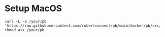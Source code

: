 # Setup MacOS

    curl -L -o /your/pb 'https://raw.githubusercontent.com/robertconnect/pb/main/docker/pb/src/pb'
    chmod a+x /your/pb
